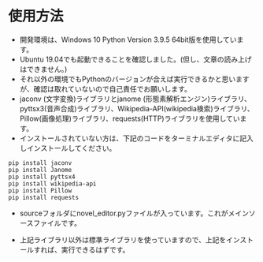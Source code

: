 # 使用方法

- 開発環境は、Windows 10 Python Version 3.9.5 64bit版を使用しています。
- Ubuntu 19.04でも起動できることを確認しました。(但し、文章の読み上げはできません。)
- それ以外の環境でもPythonのバージョンが合えば実行できるかと思いますが、確認は取れていないので自己責任でお願いします。
- jaconv (文字変換)ライブラリとjanome (形態素解析エンジン)ライブラリ、pyttsx3(音声合成)ライブラリ、Wikipedia-API(wikipedia検索)ライブラリ、Pillow(画像処理)ライブラリ、requests(HTTP)ライブラリを使用しています。
- インストールされていない方は、下記のコードをターミナルエディタに記入しインストールしてください。
```
pip install jaconv
pip install Janome
pip install pyttsx4
pip install wikipedia-api
pip install Pillow
pip install requests
```

- sourceフォルダにnovel_editor.pyファイルが入っています。これがメインソースファイルです。

- 上記ライブラリ以外は標準ライブラリを使っていますので、上記をインストールすれば、実行できるはずです。
